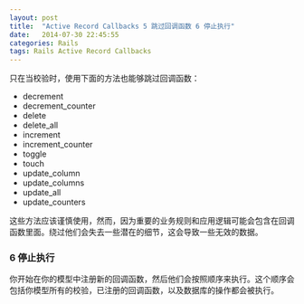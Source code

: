 ```yaml
---
layout: post
title:  "Active Record Callbacks 5 跳过回调函数 6 停止执行"
date:   2014-07-30 22:45:55
categories: Rails
tags: Rails Active Record Callbacks
---
```


只在当校验时，使用下面的方法也能够跳过回调函数：

*  decrement
*  decrement_counter
*  delete
*  delete_all
*  increment
*  increment_counter
*  toggle
*  touch
*  update_column
*  update_columns
*  update_all
*  update_counters

这些方法应该谨慎使用，然而，因为重要的业务规则和应用逻辑可能会包含在回调函数里面。绕过他们会失去一些潜在的细节，这会导致一些无效的数据。

### 6 停止执行

你开始在你的模型中注册新的回调函数，然后他们会按照顺序来执行。这个顺序会包括你模型所有的校验，已注册的回调函数，以及数据库的操作都会被执行。